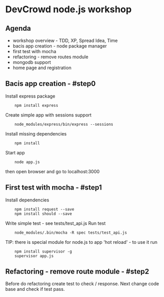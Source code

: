 # DevCrowd node.js workshop

## Agenda
* workshop overview - TDD, XP, Spread Idea, Time
* bacis app creation - node package manager
* first test with mocha
* refactoring - remove routes module
* mongodb support
* home page and registration

## Bacis app creation - #step0

Install express package
        
        npm install express
        
Create simple app with sessions support

        node_modules/express/bin/express --sessions
        
Install missing dependencies

        npm install
        
Start app

        node app.js
        
then open browser and go to localhost:3000

## First test with mocha - #step1
Install dependencies

        npm install request --save
        npm install should --save

Write simple test - see tests/test_api.js
Run test

        node_modules/.bin/mocha -R spec tests/test_api.js

TIP: there is special module for node.js to app 'hot reload' - to use it run

        npm install supervisor -g
        supervisor app.js

## Refactoring - remove route module - #step2
Before do refactoring create test to check / response.
Next change code base and check if test pass.




